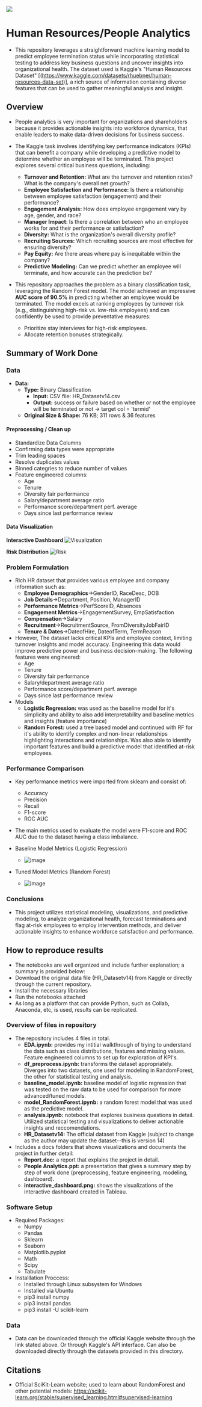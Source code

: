 ![](UTA-DataScience-Logo.png)

# Human Resources/People Analytics 

* This repository leverages a straightforward machine learning model to predict employee termination status while incorporating statistical testing to address key business questions and uncover insights into organizational health.
The dataset used is Kaggle's "Human Resources Dataset" [(https://www.kaggle.com/datasets/rhuebner/human-resources-data-set)], a rich source of information containing diverse features that can be used to gather meaningful analysis and insight.

## Overview

* People analytics is very important for organizations and shareholders because it provides actionable insights into workforce dynamics, that enable leaders to make data-driven decisions for business success.
* The Kaggle task involves identifying key performance indicators (KPIs) that can benefit a company while developing a predictive model to determine whether an employee will be terminated. This project explores several critical business questions, including:

  - **Turnover and Retention:** What are the turnover and retention rates? What is the company's overall net growth?
  - **Employee Satisfaction and Performance:** Is there a relationship between employee satisfaction (engagement) and their performance?
  - **Engagement Analysis:** How does employee engagement vary by age, gender, and race?
  - **Manager Impact**: Is there a correlation between who an employee works for and their performance or satisfaction?
  - **Diversity:** What is the organization's overall diversity profile?
  - **Recruiting Sources:** Which recruiting sources are most effective for ensuring diversity?
  - **Pay Equity:** Are there areas where pay is inequitable within the company?
  - **Predictive Modeling:** Can we predict whether an employee will terminate, and how accurate can the prediction be?
  
* This repository approaches the problem as a binary classification task, leveraging the Random Forest model. The model achieved an impressive **AUC score of 90.5%** in predicting whether an employee would be terminated. The model excels at ranking employees by turnover risk (e.g., distinguishing high-risk vs. low-risk employees) and can confidently be used to provide preventative measures:
  - Prioritize stay interviews for high-risk employees.
  - Allocate retention bonuses strategically.


## Summary of Work Done

### Data

* **Data:**
  * **Type:** Binary Classification
    * **Input:** CSV file: HR_Datasetv14.csv
    * **Output:** success or failure based on whether or not the employee will be terminated or not -> target col = 'termid'
  * **Original Size & Shape:** 76 KB; 311 rows & 36 features

#### Preprocessing / Clean up

- Standardize Data Columns
- Confirming data types were appropriate
- Trim leading spaces
- Resolve duplicates values
- Binned categries to reduce number of values
- Feature engineered columns:
  - Age
  - Tenure
  - Diversity fair performance
  - Salary/department average ratio
  - Performance score/department perf. average
  - Days since last performance review

#### Data Visualization

**Interactive Dashboard**
![Visualization](docs/interactive_dashboard.png)

**Risk Distribution**
![Risk](docs/risk_distribution.png)

### Problem Formulation

* Rich HR dataset that provides various employee and company information such as:
  * **Employee Demographics**→GenderID, RaceDesc, DOB
  * **Job Details**→Department, Position, ManagerID
  * **Performance Metrics**→PerfScoreID, Absences
  * **Engagement Metrics**→EngagementSurvey, EmpSatisfaction
  * **Compensation**→Salary
  * **Recruitment**→RecruitmentSource, FromDiversityJobFairID
  * **Tenure & Dates**→DateofHire, DateofTerm, TermReason
* However, The dataset lacks critical KPIs and employee context, limiting turnover insights and model accuracy. Engineering this data would improve predictive power and business decision-making. The following features were engineered:
  * Age
  * Tenure
  * Diversity fair performance
  * Salary/department average ratio
  * Performance score/department perf. average
  * Days since last performance review
* Models
  * **Logistic Regression:** was used as the baseline model for it's simplicity and ability to also add interpretability and baseline metrics and insights (feature importance)
  * **Random Forest:** used a tree based model and continued with RF for it's ability to identify complex and non-linear relationships highlighting interactions and relationships. Was also able to identify important features and build a predictive model that identified at-risk employees.

### Performance Comparison

* Key performance metrics were imported from sklearn and consist of:
  * Accuracy
  * Precision
  * Recall
  * F1-score
  * ROC AUC
* The main metrics used to evaluate the model were F1-score and ROC AUC due to the dataset having a class imbalance.

* Baseline Model Metrics (Logistic Regression)
  * ![image](https://github.com/user-attachments/assets/cbff006b-d1dd-44ef-a34e-1048cc472d2c)

* Tuned Model Metrics (Random Forest)
  * ![image](https://github.com/user-attachments/assets/99fe6e11-3c8c-4f2e-b394-8aa7c78187ac)

### Conclusions

* This project utilizes statistical modeling, visualizations, and predictive modeling, to analyze organizational health, forecast terminations and flag at-risk employees to employ intervention methods, and deliver actionable insights to enhance workforce satisfaction and performance. 


## How to reproduce results

* The notebooks are well organized and include further explanation; a summary is provided below:
* Download the original data file (HR_Datasetv14) from Kaggle or directly through the current repository.
* Install the necessary libraries
* Run the notebooks attached
* As long as a platform that can provide Python, such as Collab, Anaconda, etc, is used, results can be replicated.

### Overview of files in repository

* The repository includes 4 files in total.
  * **EDA.ipynb:**  provides my intitial walkthrough of trying to understand the data such as class distributions, features and missing values. Feature engineered columns to set up for exploration of KPI's.
  * **df_preprocess.ipynb:** transforms the dataset appropriately. Diverges into two datasets, one used for modeling in RandomForest, the other for statistical testing and analysis.
  * **baseline_model.ipynb:** baseline model of logistic regression that was tested on the raw data to be used for comparison for more advanced/tuned models.
  * **model_RandomForest.ipynb:** a random forest model that was used as the predictive model.
  * **analysis.ipynb:** notebook that explores business questions in detail. Utilized statistical testing and visualizations to deliver actionable insights and reccomendations.
  * **HR_Datasetv14:** The official dataset from Kaggle (subject to change as the author may update the dataset--this is version 14)
* Includes a docs folders that shows visualizations and documents the project in further detail:
  * **Report.doc:** a report that explains the project in detail.
  * **People Analytics.ppt:** a presentation that gives a summary step by step of work done (preprocessing, feature engineering, modeling, dashboard).
  * **interactive_dashboard.png:**  shows the visualizations of the interactive dashboard created in Tableau.

### Software Setup
* Required Packages:
  * Numpy
  * Pandas
  * Sklearn
  * Seaborn
  * Matplotlib.pyplot
  * Math
  * Scipy
  * Tabulate
* Installlation Proccess:
  * Installed through Linux subsystem for Windows
  * Installed via Ubuntu
  * pip3 install numpy
  * pip3 install pandas
  * pip3 install -U scikit-learn

### Data

* Data can be downloaded through the official Kaggle website through the link stated above. Or through Kaggle's API interface. Can also be downloaded directly through the datasets provided in this directory.

## Citations
- Official SciKit-Learn website; used to learn about RandomForest and other potential models: https://scikit-learn.org/stable/supervised_learning.html#supervised-learning
